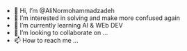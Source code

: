 - 👋 Hi, I’m @AliNormohammadzadeh
- 👀 I’m interested in solving and make more confused again  
- 🌱 I’m currently learning AI & WEb DEV
- 💞️ I’m looking to collaborate on ...
- 📫 How to reach me ...

<!---
AliNormohammadzadeh/AliNormohammadzadeh is a ✨ special ✨ repository because its `README.md` (this file) appears on your GitHub profile.
You can click the Preview link to take a look at your changes.
--->
